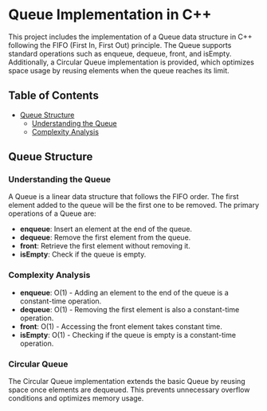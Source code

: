 # Queue Implementation in C++

This project includes the implementation of a Queue data structure in C++ following the FIFO (First In, First Out) principle. The Queue supports standard operations such as enqueue, dequeue, front, and isEmpty. Additionally, a Circular Queue implementation is provided, which optimizes space usage by reusing elements when the queue reaches its limit.

## Table of Contents
- [Queue Structure](#queue-structure)
  - [Understanding the Queue](#understanding-the-queue)
  - [Complexity Analysis](#complexity-analysis)

## Queue Structure

### Understanding the Queue

A Queue is a linear data structure that follows the FIFO order. The first element added to the queue will be the first one to be removed. The primary operations of a Queue are:
- **enqueue**: Insert an element at the end of the queue.
- **dequeue**: Remove the first element from the queue.
- **front**: Retrieve the first element without removing it.
- **isEmpty**: Check if the queue is empty.

### Complexity Analysis

- **enqueue**: O(1) - Adding an element to the end of the queue is a constant-time operation.
- **dequeue**: O(1) - Removing the first element is also a constant-time operation.
- **front**: O(1) - Accessing the front element takes constant time.
- **isEmpty**: O(1) - Checking if the queue is empty is a constant-time operation.

### Circular Queue

The Circular Queue implementation extends the basic Queue by reusing space once elements are dequeued. This prevents unnecessary overflow conditions and optimizes memory usage.

